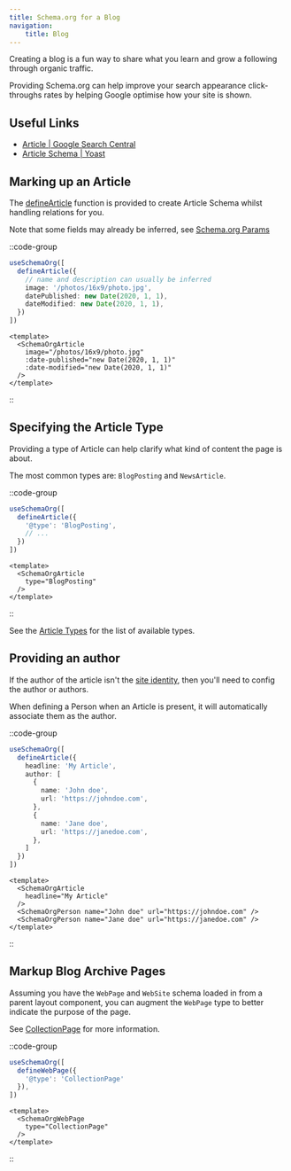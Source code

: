 ```yaml
---
title: Schema.org for a Blog
navigation:
    title: Blog
---
```


Creating a blog is a fun way to share what you learn and grow a following through organic traffic.

Providing Schema.org can help improve your search appearance click-throughs rates
by helping Google optimise how your site is shown.

## Useful Links

- [Article | Google Search Central](https://developers.google.com/search/docs/advanced/structured-data/article)
- [Article Schema | Yoast](https://developer.yoast.com/features/schema/pieces/article)

## Marking up an Article

The [defineArticle](/docs/schema-org/api/schema/article) function is provided to create Article Schema whilst handling relations for you.

Note that some fields may already be inferred, see [Schema.org Params](/guide/getting-started/params)

::code-group

```ts [useSchemaOrg]
useSchemaOrg([
  defineArticle({
    // name and description can usually be inferred
    image: '/photos/16x9/photo.jpg',
    datePublished: new Date(2020, 1, 1),
    dateModified: new Date(2020, 1, 1),
  })
])
```

```vue [Vue Components]
<template>
  <SchemaOrgArticle
    image="/photos/16x9/photo.jpg"
    :date-published="new Date(2020, 1, 1)"
    :date-modified="new Date(2020, 1, 1)"
  />
</template>
```

::

## Specifying the Article Type

Providing a type of Article can help clarify what kind of content the page is about.

The most common types are: `BlogPosting` and `NewsArticle`.

::code-group

```ts [useSchemaOrg]
useSchemaOrg([
  defineArticle({
    '@type': 'BlogPosting',
    // ...
  })
])
```

```vue [Vue Components]
<template>
  <SchemaOrgArticle
    type="BlogPosting"
  />
</template>
```

::

See the [Article Types](/docs/schema-org/api/schema/article#sub-types) for the list of available types.

## Providing an author

If the author of the article isn't the [site identity](/schema-org/recipes/identity), then you'll need to
config the author or authors.

When defining a Person when an Article is present, it will automatically associate them as the author.

::code-group

```ts [useSchemaOrg]
useSchemaOrg([
  defineArticle({
    headline: 'My Article',
    author: [
      {
        name: 'John doe',
        url: 'https://johndoe.com',
      },
      {
        name: 'Jane doe',
        url: 'https://janedoe.com',
      },
    ]
  })
])
```

```vue [Vue Components]
<template>
  <SchemaOrgArticle
    headline="My Article"
  />
  <SchemaOrgPerson name="John doe" url="https://johndoe.com" />
  <SchemaOrgPerson name="Jane doe" url="https://janedoe.com" />
</template>
```

::

## Markup Blog Archive Pages

Assuming you have the `WebPage` and `WebSite` schema loaded in from a parent layout component,
you can augment the `WebPage` type to better indicate the purpose of the page.

See [CollectionPage](https://schema.org/CollectionPage) for more information.

::code-group

```ts [useSchemaOrg]
useSchemaOrg([
  defineWebPage({
    '@type': 'CollectionPage'
  }),
])
```

```vue [Vue Components]
<template>
  <SchemaOrgWebPage
    type="CollectionPage"
  />
</template>
```

::
